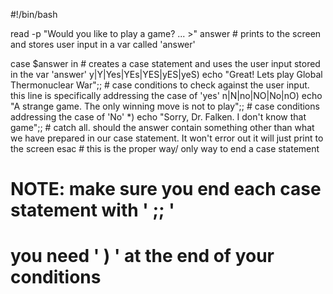 #!/bin/bash

read -p "Would you like to play a game? ... >" answer			# prints to the screen and stores user input in a var called 'answer'

case $answer in								# creates a case statement and uses the user input stored in the var 'answer' 
        y|Y|Yes|YEs|YES|yES|yeS)                echo "Great! Lets play Global Thermonuclear War";; 		# case conditions to check against the user input. this line is specifically addressing the case of 'yes'
        n|N|no|NO|No|nO)                        echo "A strange game. The only winning move is not to play";;	# case conditions addressing the case of 'No'
        *)                              echo "Sorry, Dr. Falken. I don't know that game";;			# catch all. should the answer contain something other than what we have prepared in our case statement. It won't error out it will just print to the screen
esac		# this is the proper way/ only way to end a case statement		


# NOTE: make sure you end each case statement with ' ;;  ' 
#  you need ' ) ' at the end of your conditions 
  
